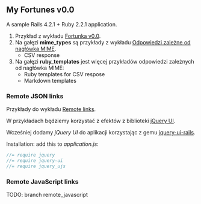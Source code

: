 ## My Fortunes v0.0

A sample Rails 4.2.1 + Ruby 2.2.1 application.

1. Przykład z wykładu [Fortunka v0.0](http://wbzyl.inf.ug.edu.pl/rails4/fortunka0).
1. Na gałęzi **mime_types** są przykłady z wykładu
   [Odpowiedzi zależne od nagłówka MIME](http://wbzyl.inf.ug.edu.pl/rails4/respond_to).
   - CSV response
1. Na gałęzi **ruby_templates** jest więcej przykładów
   odpowiedzi zależnych od nagłówka MIME:
   - Ruby templates for CSV respose
   - Markdown templates

### Remote JSON links

Przykłady do wykładu
[Remote links](http://wbzyl.inf.ug.edu.pl/rails4/remote-links).

W przykładach będziemy korzystać z efektów z biblioteki
[jQuery UI](https://jqueryui.com).

Wcześniej dodamy *jQuery UI* do aplikacji korzystając z gemu
[jquery-ui-rails](https://github.com/joliss/jquery-ui-rails).

Installation: add this to *application.js*:

```js
//= require jquery
//= require jquery-ui
//= require jquery_ujs
```

### Remote JavaScript links

TODO: branch remote_javascript
